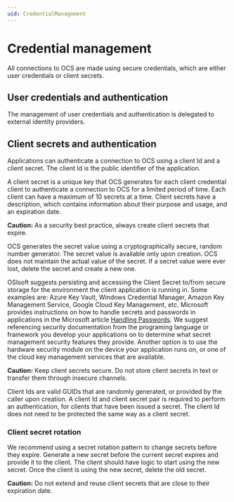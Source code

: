 ```yaml
---
uid: CredentialManagement
---
```


# Credential management

All connections to OCS are made using secure credentials, which are either user credentials or client secrets.

## User credentials and authentication

The management of user credentials and authentication is delegated to external identity providers.

## Client secrets and authentication

Applications can authenticate a connection to OCS using a client Id and a client secret. The client Id is the public identifier of the application. 

A client secret is a unique key that OCS generates for each client credential client to authenticate a connection to OCS for a limited period of time. Each client can have a maximum of 10 secrets at a time. Client secrets have a description, which contains information about their purpose and usage, and an expiration date. 

**Caution:** As a security best practice, always create client secrets that expire. 

OCS generates the secret value using a cryptographically secure, random number generator. The secret value is available only upon creation. OCS does not maintain the actual value of the secret. If a secret value were ever lost, delete the secret and create a new one. 

OSIsoft suggests persisting and accessing the Client Secret to/from secure storage for the environment the client application is running in. Some examples are: Azure Key Vault, Windows Credential Manager, Amazon Key Management Service, Google Cloud Key Management, etc. Microsoft provides instructions on how to handle secrets and passwords in applications in the Microsoft article [Handling Passwords](https://docs.microsoft.com/en-us/windows/win32/secbp/handling-passwords). We suggest referencing security documentation from the programing language or framework you develop your applications on to determine what secret management security features they provide. Another option is to use the hardware security module on the device your application runs on, or one of the cloud key management services that are available.

**Caution:** Keep client secrets secure. Do not store client secrets in text or transfer them through insecure channels.

Client Ids are valid GUIDs that are randomly generated, or provided by the caller upon creation. A client Id and client secret pair is required to perform an authentication, for clients that have been issued a secret. The client Id does not need to be protected the same way as a client secret.

### Client secret rotation

We recommend using a secret rotation pattern to change secrets before they expire. Generate a new secret before the current secret expires and provide it to the client. The client should have logic to start using the new secret. Once the client is using the new secret, delete the old secret. 

**Caution:** Do not extend and reuse client secrets that are close to their expiration date. 
